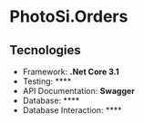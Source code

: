 # PhotoSi.Orders

## Tecnologies
- Framework: **.Net Core 3.1**
- Testing: ****
- API Documentation: **Swagger**
- Database: ****
- Database Interaction: ****
